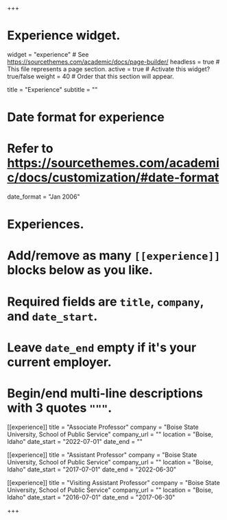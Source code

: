 +++
# Experience widget.
widget = "experience"  # See https://sourcethemes.com/academic/docs/page-builder/
headless = true  # This file represents a page section.
active = true  # Activate this widget? true/false
weight = 40  # Order that this section will appear.

title = "Experience"
subtitle = ""

# Date format for experience
#   Refer to https://sourcethemes.com/academic/docs/customization/#date-format
date_format = "Jan 2006"

# Experiences.
#   Add/remove as many `[[experience]]` blocks below as you like.
#   Required fields are `title`, `company`, and `date_start`.
#   Leave `date_end` empty if it's your current employer.
#   Begin/end multi-line descriptions with 3 quotes `"""`.
[[experience]]
  title = "Associate Professor"
  company = "Boise State University, School of Public Service"
  company_url = ""
  location = "Boise, Idaho"
  date_start = "2022-07-01"
  date_end = ""

[[experience]]
  title = "Assistant Professor"
  company = "Boise State University, School of Public Service"
  company_url = ""
  location = "Boise, Idaho"
  date_start = "2017-07-01"
  date_end = "2022-06-30"

[[experience]]
  title = "Visiting Assistant Professor"
  company = "Boise State University, School of Public Service"
  company_url = ""
  location = "Boise, Idaho"
  date_start = "2016-07-01"
  date_end = "2017-06-30"


+++
